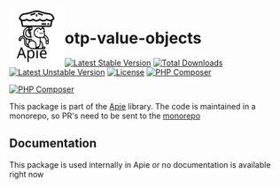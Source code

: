 <img src="https://raw.githubusercontent.com/apie-lib/apie-lib-monorepo/main/docs/apie-logo.svg" width="100px" align="left" />
<h1>otp-value-objects</h1>






 [![Latest Stable Version](https://poser.pugx.org/apie/otp-value-objects/v)](https://packagist.org/packages/apie/otp-value-objects) [![Total Downloads](https://poser.pugx.org/apie/otp-value-objects/downloads)](https://packagist.org/packages/apie/otp-value-objects) [![Latest Unstable Version](https://poser.pugx.org/apie/otp-value-objects/v/unstable)](https://packagist.org/packages/apie/otp-value-objects) [![License](https://poser.pugx.org/apie/otp-value-objects/license)](https://packagist.org/packages/apie/otp-value-objects) [![PHP Composer](https://apie-lib.github.io/projectCoverage/coverage-otp-value-objects.svg)](https://apie-lib.github.io/projectCoverage/otp-value-objects/index.html)  

[![PHP Composer](https://github.com/apie-lib/otp-value-objects/actions/workflows/php.yml/badge.svg?event=push)](https://github.com/apie-lib/otp-value-objects/actions/workflows/php.yml)

This package is part of the [Apie](https://github.com/apie-lib) library.
The code is maintained in a monorepo, so PR's need to be sent to the [monorepo](https://github.com/apie-lib/apie-lib-monorepo/pulls)

## Documentation
This package is used internally in Apie or no documentation is available right now
